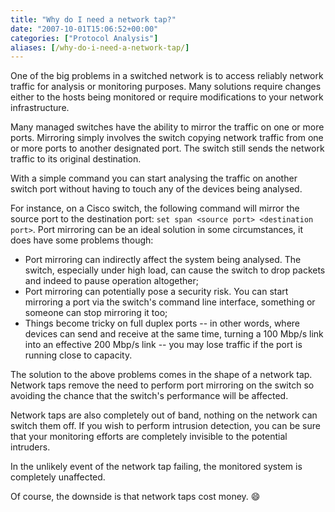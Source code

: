 ```yaml
---
title: "Why do I need a network tap?"
date: "2007-10-01T15:06:52+00:00"
categories: ["Protocol Analysis"]
aliases: [/why-do-i-need-a-network-tap/]
---
```


One of the big problems in a switched network is to access reliably network traffic for analysis or monitoring purposes. Many solutions require changes either to the hosts being monitored or require modifications to your network infrastructure.

Many managed switches have the ability to mirror the traffic on one or more ports. Mirroring simply involves the switch copying network traffic from one or more ports to another designated port. The switch still sends the network traffic to its original destination.

With a simple command you can start analysing the traffic on another switch port without having to touch any of the devices being analysed.

For instance, on a Cisco switch, the following command will mirror the source port to the destination port: `set span <source port> <destination port>`. Port mirroring can be an ideal solution in some circumstances, it does have some problems though:

- Port mirroring can indirectly affect the system being analysed. The switch, especially under high load, can cause the switch to drop packets and indeed to pause operation altogether;
- Port mirroring can potentially pose a security risk. You can start mirroring a port via the switch's command line interface, something or someone can stop mirroring it too;
- Things become tricky on full duplex ports -- in other words, where devices can send and receive at the same time, turning a 100 Mbp/s link into an effective 200 Mbp/s link -- you may lose traffic if the port is running close to capacity.

The solution to the above problems comes in the shape of a network tap. Network taps remove the need to perform port mirroring on the switch so avoiding the chance that the switch's performance will be affected.

Network taps are also completely out of band, nothing on the network can switch them off. If you wish to perform intrusion detection, you can be sure that your monitoring efforts are completely invisible to the potential intruders.

In the unlikely event of the network tap failing, the monitored system is completely unaffected.

Of course, the downside is that network taps cost money. :smile:
